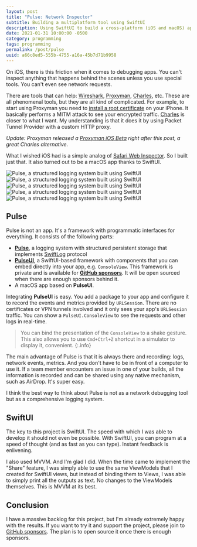 ```yaml
---
layout: post
title: "Pulse: Network Inspector"
subtitle: Building a multiplatform tool using SwiftUI
description: Using SwiftUI to build a cross-platform (iOS and macOS) app.
date: 2021-01-31 10:00:00 -0500
category: programming
tags: programming
permalink: /post/pulse
uuid: a66c8ed5-555b-4755-a16a-45b7d71b9958
---
```


On iOS, there is this friction when it comes to debugging apps. You can't inspect anything that happens behind the scenes unless you use special tools. You can't even see network requests.

There are tools that can help: [Wireshark](https://www.wireshark.org), [Proxyman](https://proxyman.io), [Charles](http://charlesproxy.com), etc. These are all phenomenal tools, but they are all kind of complicated. For example, to start using Proxyman you need to [install a root certificate](https://proxyman.io/blog/2019/06/How-I-use-Proxyman-to-see-HTTP-requests-responses-on-my-iPhone.html) on your iPhone. It basically performs a MITM attack to see your encrypted traffic. [Charles](http://charlesproxy.com) is closer to what I want. My understanding is that it does it by using Packet Tunnel Provider with a custom HTTP proxy.

*Update: Proxyman released a [Proxyman iOS Beta](https://twitter.com/proxyman_app/status/1357314980471656450?s=20) right after this post, a great Charles alternative.*

What I wished iOS had is a simple analog of [Safari Web Inspector](https://developer.apple.com/safari/tools/). So I built just that. It also turned out to be a macOS app thanks to SwiftUI.

<img alt="Pulse, a structured logging system built using SwiftUI" class="Screenshot Any-responsiveCard" src="{{ site.url }}/images/posts/pulse/pulse-02.png">
<img alt="Pulse, a structured logging system built using SwiftUI" class="Screenshot Any-responsiveCard" src="{{ site.url }}/images/posts/pulse/pulse-01.png">
<img alt="Pulse, a structured logging system built using SwiftUI" class="Screenshot Any-responsiveCard" src="{{ site.url }}/images/posts/pulse/pulse-01-console.png">
<img alt="Pulse, a structured logging system built using SwiftUI" class="Screenshot Any-responsiveCard" src="{{ site.url }}/images/posts/pulse/pulse-02-inspector.png">
<img alt="Pulse, a structured logging system built using SwiftUI" class="Screenshot Any-responsiveCard" src="{{ site.url }}/images/posts/pulse/pulse-03-share.png">


## Pulse

Pulse is not an app. It's a framework with programmatic interfaces for everything. It consists of the following parts:

- [**Pulse**](https://github.com/kean/Pulse), a logging system with structured persistent storage that implements [SwiftLog](https://github.com/apple/swift-log) protocol
- [**PulseUI**](https://github.com/kean/PulseUI), a SwiftUI-based framework with components that you can embed directly into your app, e.g. `ConsoleView`. This framework is private and is available for [**GitHub sponsors**](https://github.com/sponsors/kean). It will be open sourced when there are enough sponsors behind it.
- A macOS app based on **PulseUI**.

Integrating **PulseUI** is easy. You add a package to your app and configure it to record the events and metrics provided by `URLSession`. There are no certificates or VPN tunnels involved and it only sees your app's `URLSession` traffic. You can show a `PulseUI.ConsoleView` to see the requests and other logs in real-time.

> You can bind the presentation of the `ConsoleView` to a shake gesture. This also allows you to use `Cmd+Ctrl+Z` shortcut in a simulator to display it, convenient.
{:.info}

The main advantage of Pulse is that it is always there and recording: logs, network events, metrics. And you don't have to be in front of a computer to use it. If a team member encounters an issue in one of your builds, all the information is recorded and can be shared using any native mechanism, such as AirDrop. It's super easy.

I think the best way to think about Pulse is not as a network debugging tool but as a comprehensive logging system.

## SwiftUI

The key to this project is SwiftUI. The speed with which I was able to develop it should not even be possible. With SwiftUI, you can program at a speed of thought (and as fast as you can type). Instant feedback is enlivening.

I also used MVVM. And I'm glad I did. When the time came to implement the "Share" feature, I was simply able to use the same ViewModels that I created for SwiftUI views, but instead of binding them to Views, I was able to simply print all the outputs as text. No changes to the ViewModels themselves. This is MVVM at its best.

## Conclusion

I have a massive backlog for this project, but I'm already extremely happy with the results. If you want to try it and support the project, please join to [GitHub sponsors](https://github.com/sponsors/kean). The plan is to open source it once there is enough sponsors.
